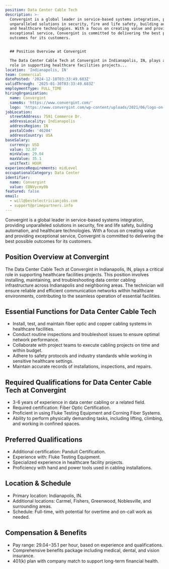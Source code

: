 ```yaml
---
position: Data Center Cable Tech
description: >-
  Convergint is a global leader in service-based systems integration, providing
  unparalleled solutions in security, fire and life safety, building automation,
  and healthcare technologies. With a focus on creating value and providing
  exceptional service, Convergint is committed to delivering the best possible
  outcomes for its customers.


  ## Position Overview at Convergint

  The Data Center Cable Tech at Convergint in Indianapolis, IN, plays a critical
  role in supporting healthcare facilities projects...
location: 'Indianapolis, IN'
team: Commercial
datePosted: '2024-12-18T03:33:49.683Z'
validThrough: '2025-01-30T03:33:49.683Z'
employmentType: FULL_TIME
hiringOrganization:
  name: Convergint
  sameAs: 'https://www.convergint.com/'
  logo: 'https://www.convergint.com/wp-content/uploads/2021/06/logo-on-dark-blue.png'
jobLocation:
  streetAddress: 7591 Commerce Dr.
  addressLocality: Indianapolis
  addressRegion: IN
  postalCode: '46204'
  addressCountry: USA
baseSalary:
  currency: USD
  value: 32.07
  minValue: 29.04
  maxValue: 35.1
  unitText: HOUR
experienceRequirements: midLevel
occupationalCategory: Data Center
identifier:
  name: Convergint
  value: CONVycmy0b
featured: false
email:
  - will@bestelectricianjobs.com
  - support@primepartners.info
---
```




Convergint is a global leader in service-based systems integration, providing unparalleled solutions in security, fire and life safety, building automation, and healthcare technologies. With a focus on creating value and providing exceptional service, Convergint is committed to delivering the best possible outcomes for its customers.

## Position Overview at Convergint
The Data Center Cable Tech at Convergint in Indianapolis, IN, plays a critical role in supporting healthcare facilities projects. This position involves installing, maintaining, and troubleshooting data center cabling infrastructure across Indianapolis and neighboring areas. The technician will ensure reliable and efficient communication networks within healthcare environments, contributing to the seamless operation of essential facilities.

## Essential Functions for Data Center Cable Tech
- Install, test, and maintain fiber optic and copper cabling systems in healthcare facilities.
- Conduct routine inspections and troubleshoot issues to ensure optimal network performance.
- Collaborate with project teams to execute cabling projects on time and within budget.
- Adhere to safety protocols and industry standards while working in sensitive healthcare settings.
- Maintain accurate records of installations, inspections, and repairs.

## Required Qualifications for Data Center Cable Tech at Convergint
- 3-6 years of experience in data center cabling or a related field.
- Required certification: Fiber Optic Certification.
- Proficient in using Fluke Testing Equipment and Corning Fiber Systems.
- Ability to perform physically demanding tasks, including lifting, climbing, and working in confined spaces.

## Preferred Qualifications
- Additional certification: Panduit Certification.
- Experience with: Fluke Testing Equipment.
- Specialized experience in healthcare facility projects.
- Proficiency with hand and power tools used in cabling installations.

## Location & Schedule
- Primary location: Indianapolis, IN.
- Additional locations: Carmel, Fishers, Greenwood, Noblesville, and surrounding areas.
- Schedule: Full-time, with potential for overtime and on-call work as needed.

## Compensation & Benefits
- Pay range: $29.04-$35.1 per hour, based on experience and qualifications.
- Comprehensive benefits package including medical, dental, and vision insurance.
- 401(k) plan with company match to support long-term financial health.